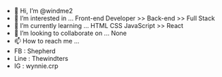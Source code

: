 - 👋 Hi, I’m @windme2
- 👀 I’m interested in ... Front-end Developer >> Back-end >> Full Stack
- 🌱 I’m currently learning ... HTML CSS JavaScript >> React
- 💞️ I’m looking to collaborate on ... None
- 📫 How to reach me ...
- FB : Shepherd
- Line : Thewindters
- IG : wynnie.crp

<!---
windme2/windme2 is a ✨ special ✨ repository because its `README.md` (this file) appears on your GitHub profile.
You can click the Preview link to take a look at your changes.
--->
